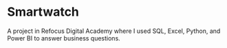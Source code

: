 # Smartwatch
A project in Refocus Digital Academy where I used SQL, Excel, Python, and Power BI to answer business questions.
